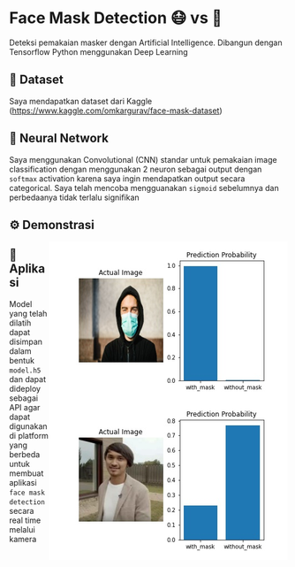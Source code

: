 # Face Mask Detection :mask: vs :slightly_smiling_face:
Deteksi pemakaian masker dengan Artificial Intelligence. Dibangun dengan Tensorflow Python menggunakan Deep Learning

## :file_folder: Dataset
Saya mendapatkan dataset dari Kaggle (https://www.kaggle.com/omkargurav/face-mask-dataset)

## :brain: Neural Network
Saya menggunakan Convolutional (CNN) standar untuk pemakaian image classification dengan menggunakan 2 neuron sebagai output dengan `softmax` activation karena saya ingin mendapatkan output secara categorical. Saya telah mencoba mengguanakan `sigmoid` sebelumnya dan perbedaanya tidak terlalu signifikan

## :gear: Demonstrasi

<div align="center">
  <img style="float: right;" src="output/prediction_test_test_masked.jpg">
  <img style="float: right;" src="output/prediction_test_budis2.jpg">
</div>

## :movie_camera: Aplikasi
Model yang telah dilatih dapat disimpan dalam bentuk `model.h5` dan dapat dideploy sebagai API agar dapat digunakan di platform yang berbeda untuk membuat aplikasi `face mask detection` secara real time melalui kamera
